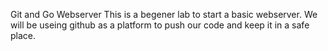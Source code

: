 Git and Go Webserver 
This is a begener lab to start a basic webserver. 
We will be useing github as a platform to push our code and keep it in a safe place. 
